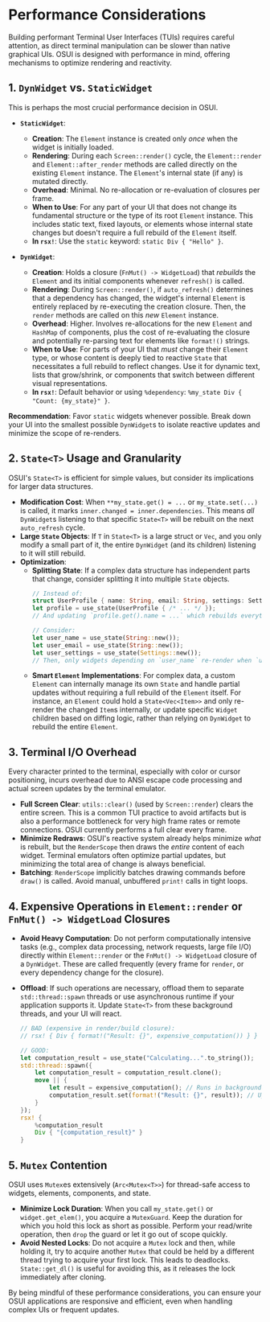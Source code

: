 # Performance Considerations

Building performant Terminal User Interfaces (TUIs) requires careful attention, as direct terminal manipulation can be slower than native graphical UIs. OSUI is designed with performance in mind, offering mechanisms to optimize rendering and reactivity.

## 1. `DynWidget` vs. `StaticWidget`

This is perhaps the most crucial performance decision in OSUI.

*   **`StaticWidget`**:
    *   **Creation**: The `Element` instance is created only *once* when the widget is initially loaded.
    *   **Rendering**: During each `Screen::render()` cycle, the `Element::render` and `Element::after_render` methods are called directly on the existing `Element` instance. The `Element`'s internal state (if any) is mutated directly.
    *   **Overhead**: Minimal. No re-allocation or re-evaluation of closures per frame.
    *   **When to Use**: For any part of your UI that does not change its fundamental structure or the type of its root `Element` instance. This includes static text, fixed layouts, or elements whose internal state changes but doesn't require a full rebuild of the `Element` itself.
    *   **In `rsx!`**: Use the `static` keyword: `static Div { "Hello" }`.

*   **`DynWidget`**:
    *   **Creation**: Holds a closure (`FnMut() -> WidgetLoad`) that *rebuilds* the `Element` and its initial components whenever `refresh()` is called.
    *   **Rendering**: During `Screen::render()`, if `auto_refresh()` determines that a dependency has changed, the widget's internal `Element` is entirely replaced by re-executing the creation closure. Then, the `render` methods are called on this *new* `Element` instance.
    *   **Overhead**: Higher. Involves re-allocations for the new `Element` and `HashMap` of components, plus the cost of re-evaluating the closure and potentially re-parsing text for elements like `format!()` strings.
    *   **When to Use**: For parts of your UI that *must* change their `Element` type, or whose content is deeply tied to reactive `State` that necessitates a full rebuild to reflect changes. Use it for dynamic text, lists that grow/shrink, or components that switch between different visual representations.
    *   **In `rsx!`**: Default behavior or using `%dependency`: `%my_state Div { "Count: {my_state}" }`.

**Recommendation**: Favor `static` widgets whenever possible. Break down your UI into the smallest possible `DynWidget`s to isolate reactive updates and minimize the scope of re-renders.

## 2. `State<T>` Usage and Granularity

OSUI's `State<T>` is efficient for simple values, but consider its implications for larger data structures.

*   **Modification Cost**: When `**my_state.get() = ...` or `my_state.set(...)` is called, it marks `inner.changed = inner.dependencies`. This means *all* `DynWidget`s listening to that specific `State<T>` will be rebuilt on the next `auto_refresh` cycle.
*   **Large `State` Objects**: If `T` in `State<T>` is a large struct or `Vec`, and you only modify a small part of it, the entire `DynWidget` (and its children) listening to it will still rebuild.
*   **Optimization**:
    *   **Splitting State**: If a complex data structure has independent parts that change, consider splitting it into multiple `State` objects.
        ```rust
        // Instead of:
        struct UserProfile { name: String, email: String, settings: Settings }
        let profile = use_state(UserProfile { /* ... */ });
        // And updating `profile.get().name = ...` which rebuilds everything.

        // Consider:
        let user_name = use_state(String::new());
        let user_email = use_state(String::new());
        let user_settings = use_state(Settings::new());
        // Then, only widgets depending on `user_name` re-render when `user_name` changes.
        ```
    *   **Smart `Element` Implementations**: For complex data, a custom `Element` can internally manage its own `State` and handle partial updates without requiring a full rebuild of the `Element` itself. For instance, an `Element` could hold a `State<Vec<Item>>` and only re-render the changed `Item`s internally, or update specific `Widget` children based on diffing logic, rather than relying on `DynWidget` to rebuild the entire `Element`.

## 3. Terminal I/O Overhead

Every character printed to the terminal, especially with color or cursor positioning, incurs overhead due to ANSI escape code processing and actual screen updates by the terminal emulator.

*   **Full Screen Clear**: `utils::clear()` (used by `Screen::render`) clears the entire screen. This is a common TUI practice to avoid artifacts but is also a performance bottleneck for very high frame rates or remote connections. OSUI currently performs a full clear every frame.
*   **Minimize Redraws**: OSUI's reactive system already helps minimize *what* is rebuilt, but the `RenderScope` then draws the *entire* content of each widget. Terminal emulators often optimize partial updates, but minimizing the total area of change is always beneficial.
*   **Batching**: `RenderScope` implicitly batches drawing commands before `draw()` is called. Avoid manual, unbuffered `print!` calls in tight loops.

## 4. Expensive Operations in `Element::render` or `FnMut() -> WidgetLoad` Closures

*   **Avoid Heavy Computation**: Do not perform computationally intensive tasks (e.g., complex data processing, network requests, large file I/O) directly within `Element::render` or the `FnMut() -> WidgetLoad` closure of a `DynWidget`. These are called frequently (every frame for `render`, or every dependency change for the closure).
*   **Offload**: If such operations are necessary, offload them to separate `std::thread::spawn` threads or use asynchronous runtime if your application supports it. Update `State<T>` from these background threads, and your UI will react.

    ```rust
    // BAD (expensive in render/build closure):
    // rsx! { Div { format!("Result: {}", expensive_computation()) } }

    // GOOD:
    let computation_result = use_state("Calculating...".to_string());
    std::thread::spawn({
        let computation_result = computation_result.clone();
        move || {
            let result = expensive_computation(); // Runs in background
            computation_result.set(format!("Result: {}", result)); // Updates state, triggers UI refresh
        }
    });
    rsx! {
        %computation_result
        Div { "{computation_result}" }
    }
    ```

## 5. `Mutex` Contention

OSUI uses `Mutex`es extensively (`Arc<Mutex<T>>`) for thread-safe access to widgets, elements, components, and state.

*   **Minimize Lock Duration**: When you call `my_state.get()` or `widget.get_elem()`, you acquire a `MutexGuard`. Keep the duration for which you hold this lock as short as possible. Perform your read/write operation, then `drop` the guard or let it go out of scope quickly.
*   **Avoid Nested Locks**: Do not acquire a `Mutex` lock and then, while holding it, try to acquire another `Mutex` that could be held by a different thread trying to acquire your first lock. This leads to deadlocks. `State::get_dl()` is useful for avoiding this, as it releases the lock immediately after cloning.

By being mindful of these performance considerations, you can ensure your OSUI applications are responsive and efficient, even when handling complex UIs or frequent updates.



